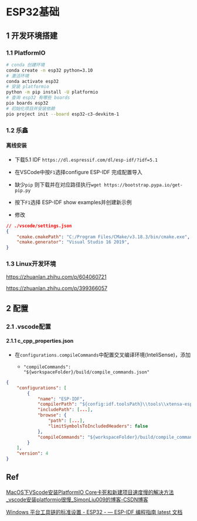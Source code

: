 # ESP32基础

## 1 开发环境搭建

### 1.1 PlatformIO

```bash
# conda 创建环境
conda create -n esp32 python=3.10
# 激活环境
conda activate esp32
# 安装 platformio
python -m pip install -U platformio
# 查询 esp32 有哪些 boards
pio boards esp32
# 初始化项目并安装依赖
pio project init --board esp32-c3-devkitm-1
```

### 1.2 乐鑫

#### 离线安装

- 下载5.1 IDF `https://dl.espressif.com/dl/esp-idf/?idf=5.1`

- 在VSCode中按`F1`选择configure ESP-IDF 完成配置导入

- 缺少`pip` 则下载并在对应路径执行`wget https://bootstrap.pypa.io/get-pip.py`

- 按下`F1`选择 ESP-IDF show examples并创建新示例

- 修改 

```json
// ./vscode/settings.json
{
    "cmake.cmakePath": "C:/Program Files/CMake/v3.18.3/bin/cmake.exe",
    "cmake.generator": "Visual Studio 16 2019",
}
```

### 1.3 Linux开发环境

https://zhuanlan.zhihu.com/p/604060721

https://zhuanlan.zhihu.com/p/399366057

## 2 配置

### 2.1 .vscode配置

#### 2.1.1 c_cpp_properties.json

- 在`configurations.compileCommands`中配置交叉编译环境(InteliSense)，添加
  
  - `"compileCommands": "${workspaceFolder}/build/compile_commands.json"`

```json
{
    "configurations": [
        {
            "name": "ESP-IDF",
            "compilerPath": "${config:idf.toolsPath}\\tools\\xtensa-esp32s2-elf\\esp-12.2.0_20230208\\xtensa-esp32s2-elf\\bin\\xtensa-esp32s2-elf-gcc.exe",
            "includePath": [...],
            "browse": {
                "path": [...],
                "limitSymbolsToIncludedHeaders": false
            },
            "compileCommands": "${workspaceFolder}/build/compile_commands.json"
        }
    ],
    "version": 4
}
```

## Ref

[MacOS下VScode安装PlatformIO Core卡死和新建项目速度慢的解决方法_vscode安装platformio很慢_SimonLiu009的博客-CSDN博客](https://blog.csdn.net/toopoo/article/details/126690401)

[Windows 平台工具链的标准设置 - ESP32 - &mdash; ESP-IDF 编程指南 latest 文档](https://docs.espressif.com/projects/esp-idf/zh_CN/latest/esp32/get-started/windows-setup.html)
